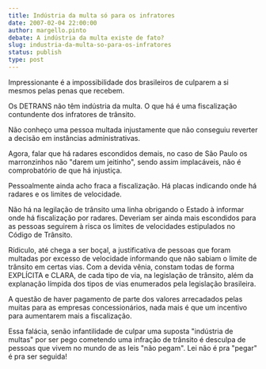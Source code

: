 ```yaml
---
title: Indústria da multa só para os infratores
date: 2007-02-04 22:00:00
author: margello.pinto
debate: A indústria da multa existe de fato?
slug: industria-da-multa-so-para-os-infratores
status: publish 
type: post
---
```


Impressionante é a impossibilidade dos brasileiros de culparem a si mesmos pelas penas que recebem.  

  

Os DETRANS não têm indústria da multa. O que há é uma fiscalização contundente dos infratores de trânsito.  

Não conheço uma pessoa multada injustamente que não conseguiu reverter a decisão em instâncias administrativas.  

Agora, falar que há radares escondidos demais, no caso de São Paulo os marronzinhos não "darem um jeitinho", sendo assim implacáveis, não é comprobatório de que há injustiça.  

Pessoalmente ainda acho fraca a fiscalização. Há placas indicando onde há radares e os limites de velocidade.  

Não há na legilação de trânsito uma linha obrigando o Estado à informar onde há fiscalização por radares. Deveriam ser ainda mais escondidos para as pessoas seguirem à risca os limites de velocidades estipulados no Código de Trânsito.  

Rídiculo, até chega a ser boçal, a justificativa de pessoas que foram multadas por excesso de velocidade informando que não sabiam o limite de trânsito em certas vias. Com a devida vênia, constam todas de forma EXPLÍCITA e CLARA, de cada tipo de via, na legislação de trânsito, além da explanação límpida dos tipos de vias enumerados pela legislação brasileira.  

A questão de haver pagamento de parte dos valores arrecadados pelas muitas para as empresas concessionários, nada mais é que um incentivo para aumentarem mais a fiscalização.  

Essa falácia, senão infantilidade de culpar uma suposta "indústria de multas" por ser pego cometendo uma infração de trânsito é desculpa de pessoas que vivem no mundo de as leis "não pegam". Lei não é pra "pegar" é pra ser seguida!
